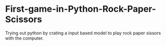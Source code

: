 # First-game-in-Python-Rock-Paper-Scissors
Trying out python by crating a input based model to play rock paper sissors with the computer. 
